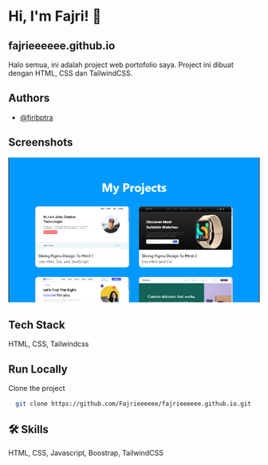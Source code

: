 
# Hi, I'm Fajri! 👋


## fajrieeeeee.github.io

Halo semua, ini adalah project web portofolio saya. Project ini dibuat dengan HTML, CSS dan TailwindCSS.

## Authors

- [@fjribptra](https://www.instagram.com/fjribptra)


## Screenshots

![App Screenshot](./dist/assets/portofolio-w-tailwind.png)


## Tech Stack

HTML, CSS, Tailwindcss


## Run Locally

Clone the project

```bash
  git clone https://github.com/Fajrieeeeee/fajrieeeeee.github.io.git
```



## 🛠 Skills
HTML, CSS, Javascript, Boostrap, TailwindCSS

